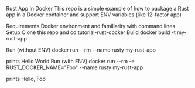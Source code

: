 Rust App In Docker
This repo is a simple example of how to package a Rust app in a Docker container and support ENV variables (like 12-factor app)

Requirements
Docker environment and familiarity with command lines
Setup
Clone this repo and cd tutorial-rust-docker
Build
docker build -t my-rust-app .

Run (without ENV)
docker run --rm --name rusty my-rust-app

prints Hello World
Run (with ENV)
docker run --rm -e RUST_DOCKER_NAME="Foo" --name rusty my-rust-app

prints Hello, Foo
